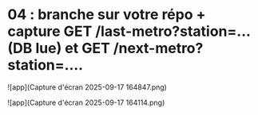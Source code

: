 
# 04 : branche sur votre répo + capture GET /last-metro?station=... (DB lue) et GET /next-metro?station=....

![app](Capture d'écran 2025-09-17 164847.png)

![app](Capture d'écran 2025-09-17 164114.png)
